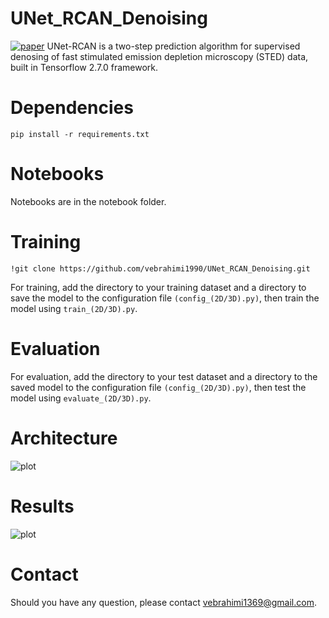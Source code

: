 # UNet_RCAN_Denoising
[![paper](https://img.shields.io/badge/biorXiv-Paper-brightgreen)](https://www.biorxiv.org/content/biorxiv/early/2023/01/27/2023.01.26.525571.full.pdf)
UNet-RCAN is a two-step prediction algorithm for supervised denosing of fast stimulated emission depletion microscopy (STED) data, built in Tensorflow 2.7.0 framework.

# Dependencies
```pip install -r requirements.txt```

# Notebooks
Notebooks are in the notebook folder. 

# Training
```!git clone https://github.com/vebrahimi1990/UNet_RCAN_Denoising.git```

For training, add the directory to your training dataset and a directory to save the model to the configuration file ```(config_(2D/3D).py)```, then train the model using ```train_(2D/3D).py```. 

# Evaluation
For evaluation, add the directory to your test dataset and a directory to the saved model to the configuration file ```(config_(2D/3D).py)```, then test the model using  ```evaluate_(2D/3D).py```. 

# Architecture
![plot](https://github.com/vebrahimi1990/UNet_RCAN_Denoising/blob/master/image%20files/Architecture.png)

# Results
![plot](https://github.com/vebrahimi1990/UNet_RCAN_Denoising/blob/master/image%20files/Results.png)

# Contact
Should you have any question, please contact vebrahimi1369@gmail.com. 
